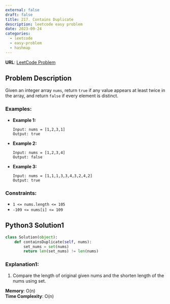 ```yaml
---
external: false
draft: false
title: 217. Contains Duplicate
description: leetcode easy problem
date: 2023-09-24
categories:
  - leetcode
  - easy-problem
  - hashmap
---
```


**URL**: [LeetCode Problem](https://leetcode.com/problems/contains-duplicate/description/)

## Problem Description

Given an integer array `nums`, return `true` if any value appears at least twice in the array, and return `false` if every element is distinct.

### Examples:

- **Example 1:**

  ```plaintext
  Input: nums = [1,2,3,1]
  Output: true
  ```

- **Example 2:**

  ```plaintext
  Input: nums = [1,2,3,4]
  Output: false
  ```

- **Example 3:**
  ```plaintext
  Input: nums = [1,1,1,3,3,4,3,2,4,2]
  Output: true
  ```

### Constraints:

- `1 <= nums.length <= 105`
- `-109 <= nums[i] <= 109`

## Python3 Solution1

```python
class Solution(object):
    def containsDuplicate(self, nums):
        set_nums = set(nums)
        return len(set_nums) != len(nums)
```

### Explanation1:

1. Compare the length of original given nums and the shorten length of the nums using set.

**Memory**: O(n)  
**Time Complexity**: O(n)
